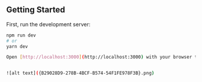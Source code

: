 
## Getting Started

First, run the development server:

```bash
npm run dev
# or
yarn dev

Open [http://localhost:3000](http://localhost:3000) with your browser to see the result.


![alt text]({B29028D9-278B-4BCF-B574-54F1FE978F3B}.png)